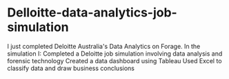 # Delloitte-data-analytics-job-simulation

I just completed Deloitte Australia's Data Analytics on Forage. In the simulation I:
Completed a Deloitte job simulation involving data analysis and forensic technology 
Created a data dashboard using Tableau 
Used Excel to classify data and draw business conclusions
